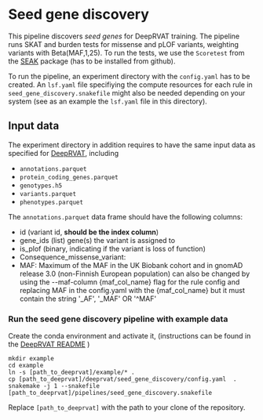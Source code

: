 # Seed gene discovery

This pipeline discovers *seed genes* for DeepRVAT training. The pipeline runs SKAT and burden tests for missense and pLOF variants, weighting variants with Beta(MAF,1,25). To run the tests, we use the `Scoretest` from the [SEAK](https://github.com/HealthML/seak) package (has to be installed from github).

To run the pipeline, an experiment directory with the `config.yaml` has to be created. An `lsf.yaml` file specifiying the compute resources for each rule in `seed_gene_discovery.snakefile` might also be needed depending on your system (see as an example the `lsf.yaml` file in this directory). 

## Input data

The experiment directory in addition requires to have the same input data as specified for [DeepRVAT](https://github.com/PMBio/deeprvat/tree/main/README.md), including
- `annotations.parquet`
- `protein_coding_genes.parquet`
- `genotypes.h5`
- `variants.parquet`
- `phenotypes.parquet`

The `annotations.parquet` data frame should have the following columns:

- id (variant id, **should be the index column**)
- gene_ids (list) gene(s) the variant is assigned to
- is_plof (binary, indicating if the variant is loss of function)
- Consequence_missense_variant: 
- MAF:  Maximum of the MAF in the UK Biobank cohort and in gnomAD release 3.0 (non-Finnish European population) can also be changed by using the --maf-column {maf_col_name} flag for the rule config and replacing MAF in the config.yaml with the {maf_col_name} but it must contain the string '_AF', '_MAF' OR '^MAF'

### Run the seed gene discovery pipeline with example data  

Create the conda environment and activate it, (instructions can be found in the [DeepRVAT README](https://github.com/PMBio/deeprvat/tree/main/README.md) )


```
mkdir example
cd example
ln -s [path_to_deeprvat]/example/* .
cp [path_to_deeprvat]/deeprvat/seed_gene_discovery/config.yaml  .
snakemake -j 1 --snakefile [path_to_deeprvat]/pipelines/seed_gene_discovery.snakefile
```

Replace `[path_to_deeprvat]` with the path to your clone of the repository.

